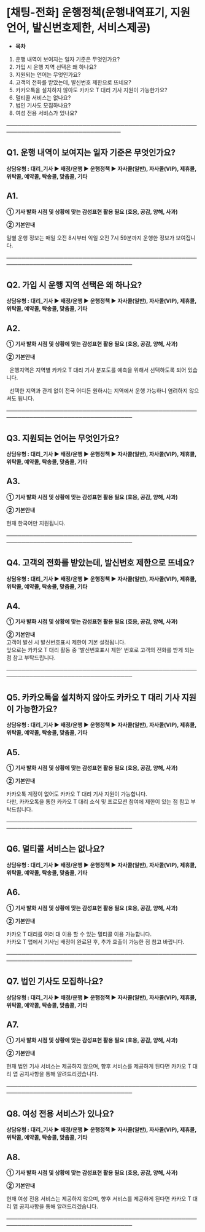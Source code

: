 # [채팅-전화] 운행정책(운행내역표기, 지원언어, 발신번호제한, 서비스제공)

* **목차**

1. 운행 내역이 보여지는 일자 기준은 무엇인가요?
2. 가입 시 운행 지역 선택은 왜 하나요?
3. 지원되는 언어는 무엇인가요?
4. 고객의 전화를 받았는데, 발신번호 제한으로 뜨네요?
5. 카카오톡을 설치하지 않아도 카카오 T 대리 기사 지원이 가능한가요?
6. 멀티콜 서비스는 없나요?
7. 법인 기사도 모집하나요?
8. 여성 전용 서비스가 있나요?

────────────────────────────────────────────────────────────────────────────────

**Q1. 운행 내역이 보여지는 일자 기준은 무엇인가요?**
---------------------------------

**상담유형 : **대리\_기사 ▶ 배정/운행 ▶ 운행정책 ▶ 자사콜(일반), 자사콜(VIP), 제휴콜, 위탁콜, 예약콜, 탁송콜, 맞춤콜, 기타****

**A1.**
-------

**① 기사 발화 시점 및 상황에 맞는 감성표현 활용 필요 (호응, 공감, 양해, 사과)**

**② 기본안내**

일별 운행 정보는 매일 오전 8시부터 익일 오전 7시 59분까지 운행한 정보가 보여집니다.

**───────────────────────────────────────────────────────────────────────────────────**

**Q2. 가입 시 운행 지역 선택은 왜 하나요?**
-----------------------------

**상담유형 : **대리\_기사 ▶ 배정/운행 ▶ 운행정책 ▶ 자사콜(일반), 자사콜(VIP), 제휴콜, 위탁콜, 예약콜, 탁송콜, 맞춤콜, 기타****

**A2.**
-------

**① 기사 발화 시점 및 상황에 맞는 감성표현 활용 필요 (호응, 공감, 양해, 사과)**

**② 기본안내**

  운행지역은 지역별 카카오 T 대리 기사 분포도를 예측을 위해서 선택하도록 되어 있습니다.

  선택한 지역과 관계 없이 전국 어디든 원하시는 지역에서 운행 가능하니 염려하지 않으셔도 됩니다.

**───────────────────────────────────────────────────────────────────────────────────**

**Q3. 지원되는 언어는 무엇인가요?**
-----------------------

**상담유형 : **대리\_기사 ▶ 배정/운행 ▶ 운행정책 ▶ 자사콜(일반), 자사콜(VIP), 제휴콜, 위탁콜, 예약콜, 탁송콜, 맞춤콜, 기타****

**A3.**
-------

**① 기사 발화 시점 및 상황에 맞는 감성표현 활용 필요 (호응, 공감, 양해, 사과)**

**② 기본안내**

현재 한국어만 지원됩니다.

**───────────────────────────────────────────────────────────────────────────────────**

**Q4. 고객의 전화를 받았는데, 발신번호 제한으로 뜨네요?**
------------------------------------

**상담유형 : **대리\_기사 ▶ 배정/운행 ▶ 운행정책 ▶ 자사콜(일반), 자사콜(VIP), 제휴콜, 위탁콜, 예약콜, 탁송콜, 맞춤콜, 기타****

**A4.**
-------

**① 기사 발화 시점 및 상황에 맞는 감성표현 활용 필요 (호응, 공감, 양해, 사과)**

**② 기본안내**  
고객이 발신 시 발신번호표시 제한이 기본 설정됩니다.  
앞으로는 카카오 T 대리 활동 중 '발신번호표시 제한' 번호로 고객의 전화를 받게 되는 점 참고 부탁드립니다.

**───────────────────────────────────────────────────────────────────────────────────**

**Q5. 카카오톡을 설치하지 않아도 카카오 T 대리 기사 지원이 가능한가요?**
---------------------------------------------

**상담유형 : **대리\_기사 ▶ 배정/운행 ▶ 운행정책 ▶ 자사콜(일반), 자사콜(VIP), 제휴콜, 위탁콜, 예약콜, 탁송콜, 맞춤콜, 기타****

**A5.**
-------

**① 기사 발화 시점 및 상황에 맞는 감성표현 활용 필요 (호응, 공감, 양해, 사과)**

**② 기본안내**

카카오톡 계정이 없어도 카카오 T 대리 기사 지원이 가능합니다.  
다만, 카카오톡을 통한 카카오 T 대리 소식 및 프로모션 참여에 제한이 있는 점 참고 부탁드립니다.

**───────────────────────────────────────────────────────────────────────────────────**

**Q6. 멀티콜 서비스는 없나요?**
---------------------

**상담유형 : **대리\_기사 ▶ 배정/운행 ▶ 운행정책 ▶ 자사콜(일반), 자사콜(VIP), 제휴콜, 위탁콜, 예약콜, 탁송콜, 맞춤콜, 기타****

**A6.**
-------

**① 기사 발화 시점 및 상황에 맞는 감성표현 활용 필요 (호응, 공감, 양해, 사과)**

**② 기본안내**

카카오 T 대리를 여러 대 이용 할 수 있는 멀티콜 이용 가능합니다.  
카카오 T 앱에서 기사님 배정이 완료된 후, 추가 호출이 가능한 점 참고 바랍니다.

**───────────────────────────────────────────────────────────────────────────────────**

**Q7. 법인 기사도 모집하나요?**
---------------------

**상담유형 : **대리\_기사 ▶ 배정/운행 ▶ 운행정책 ▶ 자사콜(일반), 자사콜(VIP), 제휴콜, 위탁콜, 예약콜, 탁송콜, 맞춤콜, 기타****

**A7.**
-------

**① 기사 발화 시점 및 상황에 맞는 감성표현 활용 필요 (호응, 공감, 양해, 사과)**

**② 기본안내**

현재 법인 기사 서비스는 제공하지 않으며, 향후 서비스를 제공하게 된다면 카카오 T 대리 앱 공지사항을 통해 알려드리겠습니다.

**───────────────────────────────────────────────────────────────────────────────────**

**Q8. 여성 전용 서비스가 있나요?**
-----------------------

**상담유형 : **대리\_기사 ▶ 배정/운행 ▶ 운행정책 ▶ 자사콜(일반), 자사콜(VIP), 제휴콜, 위탁콜, 예약콜, 탁송콜, 맞춤콜, 기타****

**A8.**
-------

**① **기사 발화 시점 및 상황에 맞는 감성표현 활용 필요 (호응, 공감, 양해, 사과)****

**② **기본안내****

현재 여성 전용 서비스는 제공하지 않으며, 향후 서비스를 제공하게 된다면 카카오 T 대리 앱 공지사항을 통해 알려드리겠습니다.

**───────────────────────────────────────────────────────────────────────────────────**